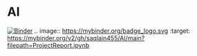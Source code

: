 # AI
[![Binder](https://mybinder.org/badge_logo.svg)](https://mybinder.org/v2/gh/saqlain455/AI/main?filepath=ProjectReport.ipynb)
.. image:: https://mybinder.org/badge_logo.svg
 :target: https://mybinder.org/v2/gh/saqlain455/AI/main?filepath=ProjectReport.ipynb
